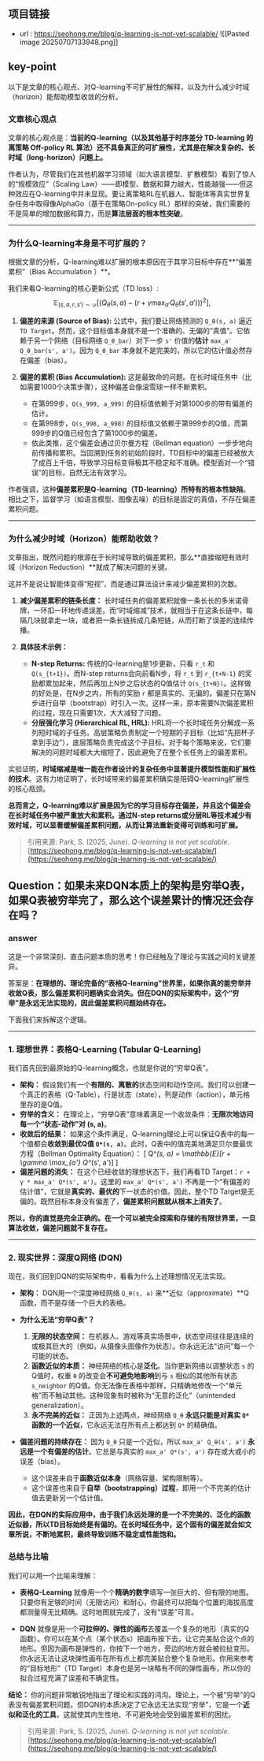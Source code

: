 ## 项目链接
* url : https://seohong.me/blog/q-learning-is-not-yet-scalable/
![[Pasted image 20250707133948.png]]

## key-point
以下是文章的核心观点、对Q-learning不可扩展性的解释，以及为什么减少时域（horizon）能帮助模型收敛的分析。

### 文章核心观点

文章的核心观点是：**当前的Q-learning（以及其他基于时序差分 TD-learning 的离策略 Off-policy RL 算法）还不具备真正的可扩展性，尤其是在解决复杂的、长时域（long-horizon）问题上。**

作者认为，尽管我们在其他机器学习领域（如大语言模型、扩散模型）看到了惊人的“规模效应”（Scaling Law）——即模型、数据和算力越大，性能越强——但这种效应在Q-learning中并未显现。要让离策略RL在机器人、智能体等真实世界复杂任务中取得像AlphaGo（基于在策略On-policy RL）那样的突破，我们需要的不是简单的增加数据和算力，而是**算法层面的根本性突破**。

---

### 为什么Q-learning本身是不可扩展的？

根据文章的分析，Q-learning难以扩展的根本原因在于其学习目标中存在**“偏差累积”（Bias Accumulation ）**。

我们来看Q-learning的核心更新公式（TD loss）:
$$ \mathbb{E}_{(s,a,r,s')\sim\mathcal{D}}\left[\left(Q_{\theta}(s, a) - \left(r + \gamma \max_{a'} Q_{\bar{\theta}}(s', a')\right)\right)^2\right], $$

1.  **偏差的来源 (Source of Bias):**
    公式中，我们要让网络预测的 `Q_θ(s, a)` 逼近 `TD Target`。然而，这个目标值本身就不是一个准确的、无偏的“真值”。它依赖于另一个网络（目标网络 `Q_θ_bar`）对下一步 `s'` 价值的**估计** `max_a' Q_θ_bar(s', a')`。因为 `Q_θ_bar` 本身就不是完美的，所以它的估计值必然存在偏差（bias）。

2.  **偏差的累积 (Bias Accumulation):**
    这是最致命的问题。在长时域任务中（比如需要1000个决策步骤），这种偏差会像滚雪球一样不断累积。
    - 在第999步，`Q(s_999, a_999)` 的目标值依赖于对第1000步的带有偏差的估计。
    - 在第998步，`Q(s_998, a_998)` 的目标值又依赖于第999步的Q值，而第999步的Q值已经包含了第1000步的偏差。
    - 依此类推，这个偏差会通过贝尔曼方程（Bellman equation）一步步地向前传播和累积。当回溯到任务的初始阶段时，TD目标中的偏差已经被放大了成百上千倍，导致学习目标变得极其不稳定和不准确。模型面对一个“错误”的目标，自然无法有效学习。

作者强调，这种**偏差累积是Q-learning（TD-learning）所特有的根本性缺陷**。相比之下，监督学习（如语言模型、图像去噪）的目标是固定的真值，不存在偏差累积问题。

---

### 为什么减少时域（Horizon）能帮助收敛？

文章指出，既然问题的根源在于长时域导致的偏差累积，那么**直接缩短有效时域（Horizon Reduction）**就成了解决问题的关键。

这并不是说让智能体变得“短视”，而是通过算法设计来减少偏差累积的次数。

1.  **减少偏差累积的链条长度：**
    长时域任务的偏差累积就像一条长长的多米诺骨牌，一环扣一环地传递误差。而“时域缩减”技术，就相当于在这条长链中，每隔几块就拿走一块，或者把一条长链拆成几条短链，从而打断了误差的连续传播。

2.  **具体技术示例：**
    *   **N-step Returns:** 传统的Q-learning是1步更新，只看 `r_t` 和 `Q(s_{t+1})`。而N-step returns会向前看N步，将 `r_t` 到 `r_{t+N-1}` 的奖励都累加起来，然后再加上N步之后状态的Q值估计 `Q(s_{t+N})`。这样做的好处是，在N步之内，所有的奖励 `r` 都是真实的、无偏的。偏差只在第N步进行自举（bootstrap）时引入一次。这样一来，原本需要N次偏差累积的过程，现在只需要1次，大大减轻了问题。
    *   **分层强化学习 (Hierarchical RL, HRL):** HRL将一个长时域任务分解成一系列短时域的子任务。高层策略负责制定一个短期的子目标（比如“先把杯子拿到手边”），底层策略负责完成这个子目标。对于每个策略来说，它们要解决的问题时域都大大缩短了，因此避免了在整个长任务上的偏差累积。

实验证明，**时域缩减是唯一能在作者设计的复杂任务中显著提升模型性能和扩展性的技术**。这有力地证明了，长时域带来的偏差累积确实是阻碍Q-learning扩展性的核心瓶颈。

**总而言之，Q-learning难以扩展是因为它的学习目标存在偏差，并且这个偏差会在长时域任务中被严重放大和累积。通过N-step returns或分层RL等技术减少有效时域，可以显著缓解偏差累积问题，从而让算法重新变得可训练和可扩展。**

> 引用来源: Park, S. (2025, June). *Q-learning is not yet scalable*. [https://seohong.me/blog/q-learning-is-not-yet-scalable/](https://seohong.me/blog/q-learning-is-not-yet-scalable/)


## Question：如果未来DQN本质上的架构是穷举Q表，如果Q表被穷举完了，那么这个误差累计的情况还会存在吗？
### answer
这是一个非常深刻、直击问题本质的思考！你已经触及了理论与实践之间的关键差异。

答案是：**在理想的、理论完备的“表格Q-learning”世界里，如果你真的能穷举并收敛Q表，那么偏差累积问题确实会消失。但在DQN的实际架构中，这个“穷举”是永远无法实现的，因此偏差累积问题始终存在。**

下面我们来拆解这个逻辑。

---

### 1. 理想世界：表格Q-Learning (Tabular Q-Learning)

我们首先回到最原始的Q-learning概念，也就是你说的“穷举Q表”。

-   **架构：** 假设我们有一个**有限的、离散的**状态空间和动作空间。我们可以创建一个真正的表格（Q-Table），行是状态（state），列是动作（action），单元格里存的是Q值。
-   **穷举的含义：** 在理论上，“穷举Q表”意味着满足一个收敛条件：**无限次地访问每一个“状态-动作”对 (s, a)**。
-   **收敛后的结果：** 如果这个条件满足，Q-learning理论上可以保证Q表中的每一个值都会**收敛到最优Q值 `Q*(s, a)`**。此时，Q表中的值完美地满足贝尔曼最优方程（Bellman Optimality Equation）：
    \[ Q^*(s, a) = \mathbb{E}[r + \gamma \max_{a'} Q^*(s', a')] \]
-   **偏差问题的消失：** 在这个已经收敛的理想状态下，我们再看TD Target：`r + γ * max_a' Q*(s', a')`。这里的 `max_a' Q*(s', a')` 不再是一个“有偏差的估计值”，它就是**真实的、最优的**下一状态的价值。因此，整个TD Target是无偏的。既然目标本身没有偏差了，**偏差累积问题就从根本上消失了**。

**所以，你的直觉是完全正确的。在一个可以被完全探索和存储的有限世界里，一旦算法收敛，偏差问题就不复存在。**

---

### 2. 现实世界：深度Q网络 (DQN)

现在，我们回到DQN的实际架构中，看看为什么上述理想情况无法实现。

-   **架构：** DQN用一个深度神经网络 `Q_θ(s, a)` 来**近似（approximate）**Q函数，而不是存储一个巨大的表格。
-   **为什么无法“穷举Q表”？**
    1.  **无限的状态空间：** 在机器人、游戏等真实场景中，状态空间往往是连续的或极其巨大的（例如，从摄像头图像作为状态）。你永远无法“访问”每一个可能的状态。
    2.  **函数近似的本质：** 神经网络的核心是**泛化**。当你更新网络以调整状态 `s` 的Q值时，权重 `θ` 的改变会**不可避免地影响**到与 `s` 相似的其他所有状态 `s_neighbor` 的Q值。你无法像在表格中那样，只精确地修改一个“单元格”而不触动其他。这种现象有时被称为“无意的泛化”（unintended generalization）。
    3.  **永不完美的近似：** 正因为上述两点，神经网络 `Q_θ` **永远只能是对真实 `Q*` 函数的一个近似**，它永远无法在所有点上都达到 `Q*` 的精确值。

-   **偏差问题的持续存在：**
    因为 `Q_θ` 只是一个近似，所以 `max_a' Q_θ(s', a')` **永远是一个有偏差的估计**。它总是与真实的 `max_a' Q*(s', a')` 存在或大或小的误差（bias）。
    -   这个误差来自于**函数近似本身**（网络容量、架构限制等）。
    -   这个误差也来自于**自举（bootstrapping）过程**，即用一个不完美的估计值去更新另一个估计值。

**因此，在DQN的实际应用中，由于我们永远处理的是一个不完美的、泛化的函数近似器，所以TD目标始终是有偏的。在长时域任务中，这个固有的偏差就会如文章所说，不断地累积，最终导致训练不稳定或性能饱和。**

### 总结与比喻

我们可以用一个比喻来理解：

-   **表格Q-Learning** 就像用一个个**精确的数字**填写一张巨大的、但有限的地图。只要你有足够的时间（无限访问）和耐心，你最终可以把每个位置的海拔高度都测量得无比精确。这时地图就完成了，没有“误差”可言。

-   **DQN** 就像是用一个**可拉伸的、弹性的画布**去覆盖一个复杂的地形（真实的Q函数）。你可以在某个点（某个状态s）把画布按下去，让它完美贴合这个点的地形。但因为画布是弹性的，你按下一个地方，旁边的地方就会被拉扯变形。你永远无法让这块弹性画布在所有点上都完美贴合整个复杂地形。你用来参考的“目标地形”（TD Target）本身也是另一块略有不同的弹性画布，所以你的拟合过程充满了误差和不确定性。

**结论：** 你的问题非常敏锐地指出了理论和实践的鸿沟。理论上，一个被“穷举”的Q表没有偏差累积问题。但DQN的本质决定了它永远无法实现“穷举”，它是一个**近似和泛化的工具**，这就使其内生性地、不可避免地会受到偏差累积的困扰。

> 引用来源: Park, S. (2025, June). *Q-learning is not yet scalable*. [https://seohong.me/blog/q-learning-is-not-yet-scalable/](https://seohong.me/blog/q-learning-is-not-yet-scalable/)